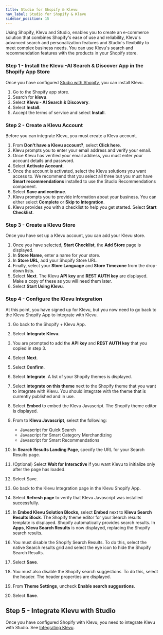 ```yaml
---
title: Studio for Shopify & Klevu
nav_label: Studio for Shopify & Klevu
sidebar_position: 15
---
```


Using Shopify, Klevu and Studio, enables you to create an e-commerce solution that combines Shopify's ease of use and reliability, Klevu's advanced search and personalization features and Studio's flexibility to meet complex business needs. You can use Klevu's search and recommendation features with the products in your Shopify store.

### Step 1 - Install the Klevu -AI Search & Discover App in the Shopify App Store

Once you have configured [Studio with Shopify](/docs/studio/sign-up/shopify), you can install Klevu.

1. Go to the Shopify app store.
2. Search for **klevu**.
3. Select **Klevu - AI Search & Discovery**.
4. Select **Install**.
5. Accept the terms of service and select **Install**.

### Step 2 - Create a Klevu Account

Before you can integrate Klevu, you must create a Klevu account. 

1. From **Don't have a Klevu account?**, select **Click here**.
2. Klevu prompts you to enter your email address and verify your email.
3. Once Klevu has verified your email address, you must enter your account details and password.
4. Select **Activate Account**.
5. Once the account is activated, select the Klevu solutions you want access to. We recommend that you select all three but you must have **Smart recommendations** installed to use the Studio Recommendations component.
6. Select **Save and continue**.
7. Klevu prompts you to provide information about your business. You can either select **Complete** or **Skip to Integration**.
8. Klevu provides you with a checklist to help you get started. Select **Start Checklist**.

### Step 3 - Create a Klevu Store

Once you have set up a Klevu account, you can add your Klevu store. 

1. Once you have selected, **Start Checklist**, the **Add Store** page is displayed.
1. In **Store Name**, enter a name for your store. 
1. In **Store URL**, add your Shopify Store URL.
1. Finally, select your **Store Language** and **Store Timezone** from the drop-down lists.
1. Select **Next**. The Klevu **API key** and **REST AUTH key** are displayed. Make a copy of these as you will need them later.
1. Select **Start Using Klevu**.

### Step 4 - Configure the Klevu Integration

At this point, you have signed up for Klevu, but you now need to go back to the Klevu Shopify App to integrate with  Klevu. 

1. Go back to the Shopify + Klevu App.
1. Select **Integrate Klevu**.
1. You are prompted to add the **API key** and **REST AUTH key** that you copied in step 3.
1. Select **Next**.
1. Select **Confirm**.
1. Select **Integrate**. A list of your Shopify themes is displayed.
1. Select **integrate on this theme** next to the Shopify theme that you want to integrate with Klevu. You should integrate with the theme that is currently published and in use.
1. Select **Embed** to embed the Klevu Javascript. The Shopify theme editor is displayed.
1. From to **Klevu Javascript**, select the following:

    - Javascript for Quick Search
    - Javascript for Smart Category Merchandizing
    - Javascript for Smart Recommendations
   
1. In **Search Results Landing Page**, specify the URL for your Search Results page.
1. (Optional) Select **Wait for Interactive** if you want Klevu to initialize only after the page has loaded.
1. Select Save.
1. Go back to the Klevu Integration page in the Klevu Shopify App.
1. Select **Refresh page** to verify that Klevu Javascript was installed successfully.
1. In **Embed Klevu Solution Blocks**, select **Embed** next to **Klevu Search Results Block**. The Shopify theme editor for your Search results template is displayed. Shopify automatically provides search results. In **Apps**, **Klevu Search Results** is now displayed, replacing the Shopify search results.
1. You must disable the Shopify Search Results. To do this, select the native Search results grid and select the eye icon to hide the Shopify Search Results.
1. Select **Save**.
1. You must also disable the Shopify search suggestions. To do this, select the header. The header properties are displayed.
1. From **Theme Settings**, uncheck **Enable search suggestions**.
1. Select **Save**.

## Step 5 - Integrate Klevu with Studio

Once you have configured Shopify with Klevu, you need to integrate Klevu with Studio. See [Integrating Klevu](/docs/studio/Integrations/klevu/getting-started).